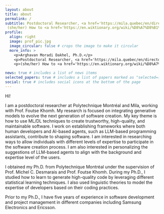 ```yaml
---
layout: about
title: about
permalink: /
subtitle: Postdoctoral Researcher, <a href='https://mila.quebec/en/directory/arghavan-moradi-dakhel'>Mila - Quebec Artificial Intelligence Institute</a>. 
 (she/her) How to <a href='https://en.wiktionary.org/wiki/%D8%A7%D8%B1%D8%BA%D9%88%D8%A7%D9%86#Pronunciation'>pronounce</a> Arghavan
profile:
  align: right
  image: prof_pic.jpg
  image_circular: false # crops the image to make it circular
  more_info: >
    <p>Arghavan Moradi Dakhel, Ph.D.</p>
    <p>Postdoctoral Researcher, <a href='https://mila.quebec/en/directory/arghavan-moradi-dakhel'>Mila - Quebec Artificial Intelligence Institute</a> </p>
    <p>(she/her) How to <a href='https://en.wiktionary.org/wiki/%D8%A7%D8%B1%D8%BA%D9%88%D8%A7%D9%86#Pronunciation'>pronounce</a> Arghavan</p>

news: true # includes a list of news items
selected_papers: true # includes a list of papers marked as "selected={true}"
social: true # includes social icons at the bottom of the page
---
```


Hi! 

I am a postdoctoral researcher at Polytechnique Montréal and Mila, working with Prof. Foutse Khomh. My research is focused on integrating generative models to evolve the next generation of software creation. My key theme is how to use ML/DL techniques to create trustworthy, high-quality, and maintainable software. I work on establishing frameworks where both human developers and AI-based agents, such as LLM-based programming assistants, contribute to shaping software.  I am interested in researching ways to allow individuals with different levels of expertise to participate in the software creation process. I am also interested in personalizing the suggestions of LLM-based agents to align with the background and expertise level of the users.

I obtained my Ph.D. from Polytechnique Montréal under the supervision of Prof. Michel C. Desmarais and Prof. Foutse Khomh. During my Ph.D., I studied how to learn to generate high-quality code by leveraging different statistical learning techniques. I also used linguistic theories to model the expertise of developers based on their coding practices.

Prior to my Ph.D., I have five years of experience in software development and project management in different companies including Samsung Electronics and Ericsson.